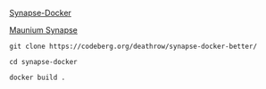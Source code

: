 [Synapse-Docker](https://github.com/tommytran732/Synapse-Docker)

[Maunium Synapse](https://mau.dev/maunium/synapse)

```
git clone https://codeberg.org/deathrow/synapse-docker-better/
```
```
cd synapse-docker
```
```
docker build .
```